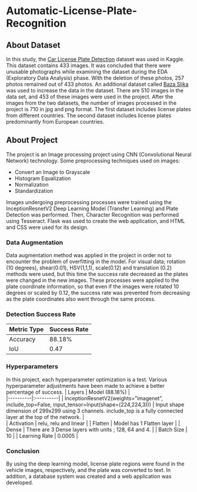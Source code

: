# Automatic-License-Plate-Recognition

## About Dataset
In this study, the <a href="https://www.kaggle.com/datasets/andrewmvd/car-plate-detection" target="_blank"> Car License Plate Detection</a> dataset was used in Kaggle. This dataset contains 433 images. It was concluded that there were unusable photographs while examining the dataset during the EDA (Exploratory Data Analysis) phase. With the deletion of these photos, 257 photos remained out of 433 photos. An additional dataset called <a href="http://www.zemris.fer.h" target="_blank">  Baza Slika</a> was used to increase the data in the dataset. There are 510 images in the data set, and 453 of these images were used in the project. After the images from the two datasets, the number of images processed in the project is 710 in jpg and png format. The first dataset includes license plates from different countries. The second dataset includes license plates predominantly from European countries.



## About Project
The project is an Image processing project using CNN (Convolutional Neural Network) technology. Some preprocessing techniques used on images:
* Convert an Image to Grayscale
* Histogram Equalization
* Normalization
* Standardization

Images undergoing preprocessing processes were trained using the InceptionResnetV2 Deep Learning Model (Transfer Learning) and Plate Detection was performed. Then, Character Recognition was performed using Tesseract. Flask was used to create the web application, and HTML and CSS were used for its design.

### Data Augmentation
Data augmentation method was applied in the project in order not to encounter the problem of overfitting in the model. For visual data; rotation (10 degrees), shear(0.01), HSV(1,1,1), scale(0.12) and translation (0.2) methods were used, but this time the success rate decreased as the plates were changed in the new images. These processes were applied to the plate coordinate information, so that even if the images were rotated 10 degrees or scaled by 0.12, the success rate was prevented from decreasing as the plate coordinates also went through the same process.


 ### Detection Success Rate
| Metric Type    |      Success Rate      |  
|----------|:----------|
| Accuracy  | 88.18% |  
| IoU  | 0.47 | 


### Hyperparameters
In this project, each hyperparameter optimization is a test. Various hyperparameter adjustments have been made to achieve a better percentage of success.
| Layers   |      Model (88.18%)      |  
|----------|:----------|
| InceptionResnetV2(weights=”imagenet”, include_top=False, input_tensor=Input(shape=(224,224,3)))  | Input shape dimension of 299x299 using 3 channels. include_top is a fully connected layer at the top of the network. |  
| Activation | relu, relu and linear | 
| Flatten | Model has 1 Flatten layer | 
| Dense | There are 3 Dense layers with units ; 128, 64 and 4. | 
| Batch Size | 10 | 
| Learning Rate | 0.0005 | 


### Conclusion
By using the deep learning model, license plate regions were found in the vehicle images, respectively, and the plate was converted to text. In addition, a database system was created and a web application was developed.


